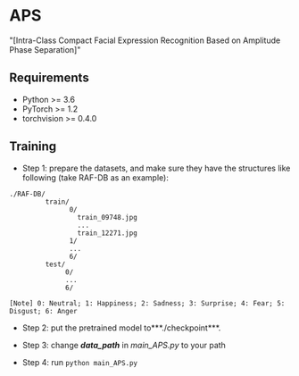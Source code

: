 # APS

"[Intra-Class Compact Facial Expression Recognition Based on Amplitude Phase Separation]"

## Requirements

- Python >= 3.6
- PyTorch >= 1.2
- torchvision >= 0.4.0

## Training

- Step 1: prepare the datasets, and make sure they have the structures like following (take RAF-DB as an example):
 
```
./RAF-DB/
         train/
               0/
                 train_09748.jpg
                 ...
                 train_12271.jpg
               1/
               ...
               6/
         test/
              0/
              ...
              6/

[Note] 0: Neutral; 1: Happiness; 2: Sadness; 3: Surprise; 4: Fear; 5: Disgust; 6: Anger
```

- Step 2: put the pretrained model to***./checkpoint***.
    
- Step 3: change ***data_path*** in *main_APS.py* to your path 

- Step 4: run ```python main_APS.py ```

